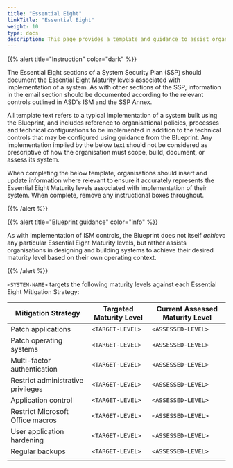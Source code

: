```yaml
---
title: "Essential Eight"
linkTitle: "Essential Eight"
weight: 10
type: docs
description: This page provides a template and guidance to assist organisations in documenting the Essential Eight Maturity levels associated with implementation of system(s) built on ASD's Blueprint for Secure Cloud.
---
```


{{% alert title="Instruction" color="dark" %}}

The Essential Eight sections of a System Security Plan (SSP) should document the Essential Eight Maturity levels associated with implementation of a system. As with other sections of the SSP, information in the email section should be documented according to the relevant controls outlined in ASD's ISM and the SSP Annex. 

All template text refers to a typical implementation of a system built using the Blueprint, and includes reference to organisational policies, processes and technical configurations to be implemented in addition to the technical controls that may be configured using guidance from the Blueprint. Any implementation implied by the below text should not be considered as prescriptive of how the organisation must scope, build, document, or assess its system.

When completing the below template, organisations should insert and update information where relevant to ensure it accurately represents the Essential Eight Maturity levels associated with implementation of their system. When complete, remove any instructional boxes throughout. 

{{% /alert %}}

{{% alert title="Blueprint guidance" color="info" %}}

As with implementation of ISM controls, the Blueprint does not itself *achieve* any particular Essential Eight Maturity levels, but rather assists organisations in designing and building systems to achieve their desired maturity level based on their own operating context.

{{% /alert %}}

`<SYSTEM-NAME>` targets the following maturity levels against each Essential Eight Mitigation Strategy:

| Mitigation Strategy                | Targeted Maturity Level | Current Assessed Maturity Level |
| ---------------------------------- | ----------------------- | ------------------------------- |
| Patch applications                 | `<TARGET-LEVEL>`        | `<ASSESSED-LEVEL>`              |
| Patch operating systems            | `<TARGET-LEVEL>`        | `<ASSESSED-LEVEL>`              |
| Multi-factor authentication        | `<TARGET-LEVEL>`        | `<ASSESSED-LEVEL>`              |
| Restrict administrative privileges | `<TARGET-LEVEL>`        | `<ASSESSED-LEVEL>`              |
| Application control                | `<TARGET-LEVEL>`        | `<ASSESSED-LEVEL>`              |
| Restrict Microsoft Office macros   | `<TARGET-LEVEL>`        | `<ASSESSED-LEVEL>`              |
| User application hardening         | `<TARGET-LEVEL>`        | `<ASSESSED-LEVEL>`              |
| Regular backups                    | `<TARGET-LEVEL>`        | `<ASSESSED-LEVEL>`              |
|                                    |                         |                                 |